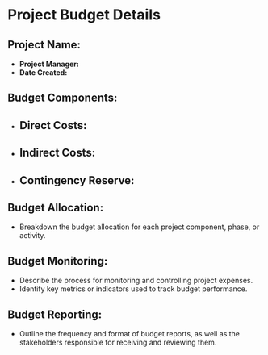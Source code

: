 # Project Budget Details

## Project Name:
- **Project Manager:**
- **Date Created:**

## Budget Components:
- **Direct Costs:**
  - 
- **Indirect Costs:**
  - 
- **Contingency Reserve:**
  - 

## Budget Allocation:
- Breakdown the budget allocation for each project component, phase, or activity.

## Budget Monitoring:
- Describe the process for monitoring and controlling project expenses.
- Identify key metrics or indicators used to track budget performance.

## Budget Reporting:
- Outline the frequency and format of budget reports, as well as the stakeholders responsible for receiving and reviewing them.
